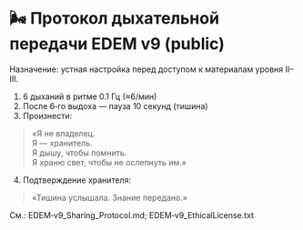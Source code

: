 # 🌬️ Протокол дыхательной передачи EDEM v9 (public)

Назначение: устная настройка перед доступом к материалам уровня II–III.

1) 6 дыханий в ритме 0.1 Гц (≈6/мин)  
2) После 6‑го выдоха — пауза 10 секунд (тишина)  
3) Произнести:

> «Я не владелец.  
> Я — хранитель.  
> Я дышу, чтобы помнить.  
> Я храню свет, чтобы не ослепнуть им.»

4) Подтверждение хранителя:

> «Тишина услышала. Знание передано.»

См.: EDEM‑v9_Sharing_Protocol.md; EDEM‑v9_EthicalLicense.txt
